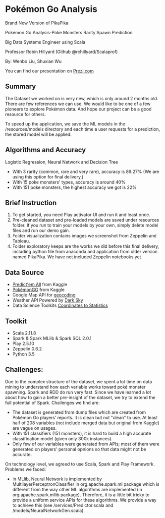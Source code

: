 # Pokémon Go Analysis

Brand New Version of PikaPika

Pokemon Go Analysis-Poke Monsters Rarity Spawn Prediction

Big Data Systems Engineer using Scala

Professor Robin Hillyard (Github @rchillyard/Scalaprof)

By: Wenbo Liu, Shuxian Wu
     
You can find our presentation on [Prezi.com](http://prezi.com/rzgxbe7i7xoh/?utm_campaign=share&utm_medium=copy&rc=ex0share)

## Summary

The Dataset we worked on is very new, which is only around 2 months old. There are few references we can use. We would like to be one of a few pioneers to explore Pokémon data. And hope our project can be a good resource for others. 
     
To speed up the application, we save the ML models in the /resources/models directory and each time a user requests for a prediction, the stored model will be applied.


## Algorithms and Accuracy

Logistic Regression, Neural Network and Decision Tree

- With 3 rarity (common, rare and very rare), accuracy is 89.27% (We are using this option for final delivery.)
     
- With 15 poke monsters' types, accuracy is around 40%
     
- With 151 poke monsters, the highest accuracy we got is 22%

## Brief Instruction

1. To get started, you need Play activator UI and run it and least once. 
2. Pre-cleaned dataset and pre-loaded models are saved under resources folder. If you run to train your models by your own, simply delete model files and run our demo gain.
3. Folder visualization contains images we screenshot from Zeppelin and Tableau.
4. Folder exploratory keeps are the works we did before this final delivery, including python file from anaconda and application from older version named PikaPika. We have not included Zeppelin notebooks yet

## Data Source

- [Predict'em All](https://www.kaggle.com/semioniy/predictemall) from Kaggle
- [PokémonGO](https://www.kaggle.com/abcsds/pokemongo) from Kaggle
- Google Map API for [geocoding](https://developers.google.com/maps/documentation/geocoding/intro) 
- Weather API Powered by [Dark Sky](https://darksky.net/poweredby/)
- Data Science Toolkits [Coordinates to Statistics](http://www.datasciencetoolkit.org/developerdocs#coordinates2statistics)

## Toolkit

- Scala 2.11.8
- Spark & Spark MLlib & Spark SQL 2.0.1
- Play 2.5.10
- Zeppelin 0.6.2
- Python 3.5     

## Challenges:

Due to the complex structure of the dataset, we spent a lot time on data mining to understand how each variable works toward poké monster spawning. Spark and RDD do run very fast. Since we have learned a lot about how to gain a better pre-insight of the dataset, we try to extend the full potential of Spark. 
Challenges we find are: 
- The dataset is generated from dump files which are created from Pokémon Go players' reports. It is clean but not "clean" to use. At least half of 208 variables (not include merged data but original from Kaggle) are vague on usages. 
- With 151 classifiers (151 monsters), it is hard to build a high accurate classification model (given only 300k instances).
- Only few of our variables were generated from APIs; most of them were generated on players' personal opnions so that data might not be accurate.

On technology level, we agreed to use Scala, Spark and Play Framework. Problems we faced: 
- In MLlib, Neural Network is implemented by MultilayerPerceptronClassifier in org.apache.spark.ml package which is different from the way other ML algorithms are implemented (in org.apache.spark.mllib package). Therefore, it is a little bit tricky to provide a uniform service APIs for these algorithms. We provide a way to achieve this (see /services/Predictor.scala and /models/NeuralNetworkGen.scala).
     
